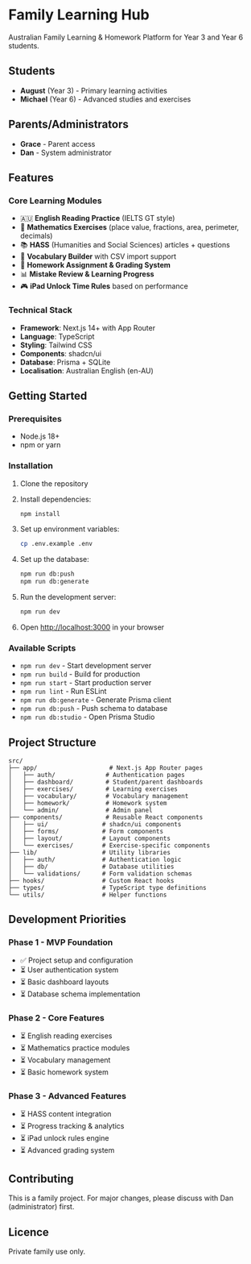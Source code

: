 # Family Learning Hub

Australian Family Learning & Homework Platform for Year 3 and Year 6 students.

## Students
- **August** (Year 3) - Primary learning activities
- **Michael** (Year 6) - Advanced studies and exercises

## Parents/Administrators  
- **Grace** - Parent access
- **Dan** - System administrator

## Features

### Core Learning Modules
- 🇦🇺 **English Reading Practice** (IELTS GT style)
- 🔢 **Mathematics Exercises** (place value, fractions, area, perimeter, decimals)
- 📚 **HASS** (Humanities and Social Sciences) articles + questions
- 📖 **Vocabulary Builder** with CSV import support
- 📝 **Homework Assignment & Grading System**
- 📊 **Mistake Review & Learning Progress**
- 🎮 **iPad Unlock Time Rules** based on performance

### Technical Stack
- **Framework**: Next.js 14+ with App Router
- **Language**: TypeScript
- **Styling**: Tailwind CSS
- **Components**: shadcn/ui
- **Database**: Prisma + SQLite
- **Localisation**: Australian English (en-AU)

## Getting Started

### Prerequisites
- Node.js 18+ 
- npm or yarn

### Installation

1. Clone the repository
2. Install dependencies:
   ```bash
   npm install
   ```

3. Set up environment variables:
   ```bash
   cp .env.example .env
   ```

4. Set up the database:
   ```bash
   npm run db:push
   npm run db:generate
   ```

5. Run the development server:
   ```bash
   npm run dev
   ```

6. Open [http://localhost:3000](http://localhost:3000) in your browser

### Available Scripts

- `npm run dev` - Start development server
- `npm run build` - Build for production
- `npm run start` - Start production server
- `npm run lint` - Run ESLint
- `npm run db:generate` - Generate Prisma client
- `npm run db:push` - Push schema to database
- `npm run db:studio` - Open Prisma Studio

## Project Structure

```
src/
├── app/                    # Next.js App Router pages
│   ├── auth/              # Authentication pages
│   ├── dashboard/         # Student/parent dashboards
│   ├── exercises/         # Learning exercises
│   ├── vocabulary/        # Vocabulary management
│   ├── homework/          # Homework system
│   └── admin/             # Admin panel
├── components/            # Reusable React components
│   ├── ui/               # shadcn/ui components
│   ├── forms/            # Form components
│   ├── layout/           # Layout components
│   └── exercises/        # Exercise-specific components
├── lib/                  # Utility libraries
│   ├── auth/             # Authentication logic
│   ├── db/               # Database utilities
│   └── validations/      # Form validation schemas
├── hooks/                # Custom React hooks
├── types/                # TypeScript type definitions
└── utils/                # Helper functions
```

## Development Priorities

### Phase 1 - MVP Foundation
- ✅ Project setup and configuration
- ⏳ User authentication system
- ⏳ Basic dashboard layouts
- ⏳ Database schema implementation

### Phase 2 - Core Features
- ⏳ English reading exercises
- ⏳ Mathematics practice modules
- ⏳ Vocabulary management
- ⏳ Basic homework system

### Phase 3 - Advanced Features  
- ⏳ HASS content integration
- ⏳ Progress tracking & analytics
- ⏳ iPad unlock rules engine
- ⏳ Advanced grading system

## Contributing

This is a family project. For major changes, please discuss with Dan (administrator) first.

## Licence

Private family use only.